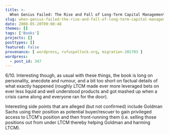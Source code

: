 ```yaml
---
title: >-
  When Genius Failed: The Rise and Fall of Long-Term Capital Management by Roger Lowenstein
slug: when-genius-failed-the-rise-and-fall-of-long-term-capital-management-by-roger-lowenstein
date: 2008-05-20T09:08:48
themes: []
tags: ['Books']
projects: []
posttypes: []
featured: False
provenance: [ wordpress, rufuspollock.org, migration-201703 ]
wordpress:
  - post_id: 347
---
```


6/10. Interesting though, as usual with these things, the book is long on personality, anecdote and rumour, and a bit too short on factual details of what exactly happened (roughly LTCM made ever more leveraged bets on ever less liquid and well understood products and got mashed up when a crisis came along and everyone ran for the door).

Interesting side points that are alleged (but not confirmed) include Goldman Sachs using their position as potential buyer/rescuer to gain privileged access to LTCM's position and then front-running them (i.e. selling those positions out from under LTCM thereby helping Goldman and harming LTCM).

